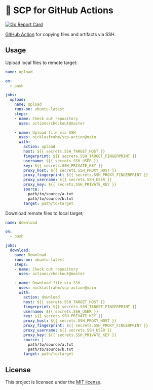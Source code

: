 # 🚀 SCP for GitHub Actions

[![Go Report Card](https://goreportcard.com/badge/github.com/nicklasfrahm/scp-action)](https://goreportcard.com/report/github.com/nicklasfrahm/scp-action)

[GitHub Action](https://github.com/features/actions) for copying files and artifacts via SSH.

## Usage

Upload local files to remote target:

```yaml
name: upload

on:
  - push

jobs:
  upload:
    name: Upload
    runs-on: ubuntu-latest
    steps:
    - name: Check out repository
      uses: actions/checkout@master

    - name: Upload file via SSH
      uses: nicklasfrahm/scp-action@main
      with:
        action: upload
        host: ${{ secrets.SSH_TARGET_HOST }}
        fingerprint: ${{ secrets.SSH_TARGET_FINGERPRINT }}
        username: ${{ secrets.SSH_USER }}
        key: ${{ secrets.SSH_PRIVATE_KEY }}
        proxy_host: ${{ secrets.SSH_PROXY_HOST }}
        proxy_fingerprint: ${{ secrets.SSH_PROXY_FINGERPRINT }}
        proxy_username: ${{ secrets.SSH_USER }}
        proxy_key: ${{ secrets.SSH_PRIVATE_KEY }}
        source: |
          path/to/source/a.txt
          path/to/source/b.txt
        target: path/to/target
```

Download remote files to local target;

```yaml
name: download

on:
  - push

jobs:
  download:
    name: Download
    runs-on: ubuntu-latest
    steps:
    - name: Check out repository
      uses: actions/checkout@master

    - name: Download file via SSH
      uses: nicklasfrahm/scp-action@main
      with:
        action: download
        host: ${{ secrets.SSH_TARGET_HOST }}
        fingerprint: ${{ secrets.SSH_TARGET_FINGERPRINT }}
        username: ${{ secrets.SSH_USER }}
        key: ${{ secrets.SSH_PRIVATE_KEY }}
        proxy_host: ${{ secrets.SSH_PROXY_HOST }}
        proxy_fingerprint: ${{ secrets.SSH_PROXY_FINGERPRINT }}
        proxy_username: ${{ secrets.SSH_USER }}
        proxy_key: ${{ secrets.SSH_PRIVATE_KEY }}
        source: |
          path/to/source/a.txt
          path/to/source/b.txt
        target: path/to/target
```

## License

This project is licensed under the [MIT license](./LICENSE.md).

